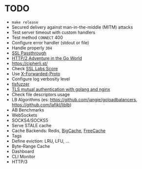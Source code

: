 # TODO

- `make release`
- Secured delivery against man-in-the-middle (MITM) attacks
- Test server timeout with custom handlers
- Test method `CONNECT` 400
- Configure error handler (stdout or file)
- Handle properly `304`
- [SSL Passthrough](https://stackoverflow.com/a/35399699/888162)
- [HTTP/2 Adventure in the Go World](https://posener.github.io/http2/)
- https://cipherli.st/
- Check [SSL Labs Score](https://blog.bracelab.com/achieving-perfect-ssl-labs-score-with-go)
- Use [X-Forwarded-Proto](https://developer.mozilla.org/en-US/docs/Web/HTTP/Headers/X-Forwarded-Proto)
- Configure log verbosity level
- [tlsfuzzer](https://github.com/tlsfuzzer/tlsfuzzer)
- [TLS mutual authentication with golang and nginx](https://medium.com/rahasak/tls-mutual-authentication-with-golang-and-nginx-937f0da22a0e)
- Check file descriptors usage
- LB Algorithms (es: https://github.com/jangie/goloadbalancers, https://github.com/lafikl/liblb)
- AB Benchmarks
- WebSockets
- SOCKS4/SOCKS5
- Serve STALE cache
- Cache Backends: Redis, [BigCache](https://github.com/allegro/bigcache), [FreeCache](https://github.com/coocood/freecache)
- Tags
- Define eviction: LRU, LFU, ...
- Byte-Range Cache
- Dashboard
- CLI Monitor
- HTTP/3
